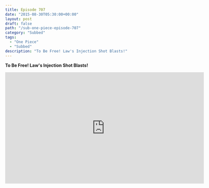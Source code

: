 ```yaml
---
title: Episode 707
date: "2015-08-30T05:30:00+00:00"
layout: post
draft: false
path: "/sub-one-piece-episode-707"
category: "Subbed"
tags:
  - "One Piece"
  - "Subbed"
description: "To Be Free! Law's Injection Shot Blasts!"
---
```


**To Be Free! Law's Injection Shot Blasts!**

<iframe width="640" height="360" src="https://www.rapidvideo.com/e/G6FRPGHPOL" frameborder="0" marginwidth=0 marginheight=0 scrolling=no allowfullscreen></iframe>

